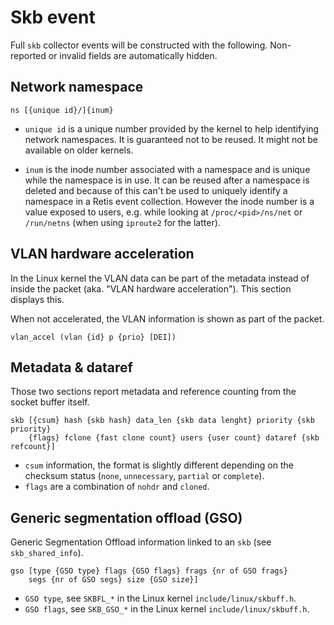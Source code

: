 # Skb event

Full `skb` collector events will be constructed with the following. Non-reported
or invalid fields are automatically hidden.

## Network namespace

```none
ns [{unique id}/]{inum}
```

- `unique id` is a unique number provided by the kernel to help identifying
  network namespaces. It is guaranteed not to be reused. It might not be
  available on older kernels.

- `inum` is the inode number associated with a namespace and is unique while the
  namespace is in use. It can be reused after a namespace is deleted and because
  of this can't be used to uniquely identify a namespace in a Retis event
  collection. However the inode number is a value exposed to users, e.g. while
  looking at `/proc/<pid>/ns/net` or `/run/netns` (when using `iproute2` for the
  latter).

## VLAN hardware acceleration

In the Linux kernel the VLAN data can be part of the metadata instead of inside
the packet (aka. "VLAN hardware acceleration"). This section displays this.

When not accelerated, the VLAN information is shown as part of the packet.

```none
vlan_accel (vlan {id} p {prio} [DEI])
```

## Metadata & dataref

Those two sections report metadata and reference counting from the socket buffer
itself.

```none
skb [{csum} hash {skb hash} data_len {skb data lenght} priority {skb priority}
    {flags} fclone {fast clone count} users {user count} dataref {skb refcount}]
```

- `csum` information, the format is slightly different depending on the checksum
  status (`none`, `unnecessary`, `partial` or `complete`).
- `flags` are a combination of `nohdr` and `cloned`.

## Generic segmentation offload (GSO)

Generic Segmentation Offload information linked to an `skb` (see
`skb_shared_info`).

```none
gso [type {GSO type} flags {GSO flags} frags {nr of GSO frags}
    segs {nr of GSO segs} size {GSO size}]
```

- `GSO type`, see `SKBFL_*` in the Linux kernel `include/linux/skbuff.h`.
- `GSO flags`, see `SKB_GSO_*` in the Linux kernel `include/linux/skbuff.h`.
